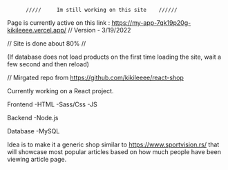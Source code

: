 
          /////     Im still working on this site    //////

Page is currently active on this link : https://my-app-7qk19p20g-kikileeee.vercel.app/   // Version - 3/19/2022

 // Site is done about 80% //

(If database does not load products on the first time loading the site, wait a few second and then reload)

// Mirgated repo from https://github.com/kikileeee/react-shop

Currently working on a React project.

Frontend 
-HTML
-Sass/Css
-JS

Backend
-Node.js

Database
-MySQL

Idea is to make it a generic shop similar to https://www.sportvision.rs/ that will showcase most popular articles based on how much people have been viewing article page.
